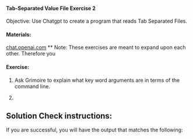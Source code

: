 #### Tab-Separated Value File Exercise 2

 Objective: Use Chatgpt to create a program that reads Tab Separated Files.

#### Materials: 

[chat.openai.com](https://chat.openai.com/) 
** Note: These exercises are meant to expand upon each other. Therefore you 

#### Exercise: 

1. Ask Grimoire to explain what key word arguments are in terms of the command line.

2. 

## Solution Check instructions:
If you are successful, you will have the output that matches the following:
